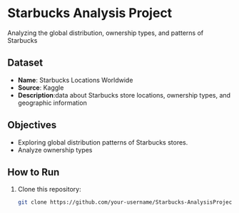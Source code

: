 # Starbucks Analysis Project
Analyzing the global distribution, ownership types, and patterns of Starbucks 

## Dataset
- **Name**: Starbucks Locations Worldwide
- **Source**: Kaggle
- **Description**:data about Starbucks store locations, ownership types, and geographic information

## Objectives
- Exploring global distribution patterns of Starbucks stores.
- Analyze ownership types

## How to Run
1. Clone this repository:
   ```bash
   git clone https://github.com/your-username/Starbucks-AnalysisProject.git
